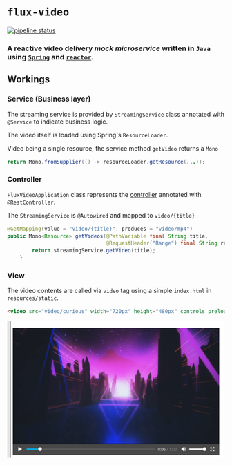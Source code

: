 # `flux-video`

[![pipeline status](https://gitlab.com/CuriousCorrelation/flux-video/badges/main/pipeline.svg)](https://gitlab.com/CuriousCorrelation/flux-video/-/commits/main) 

### A reactive video delivery *mock microservice* written in `Java` using [`Spring`](https://www.spring.io) and [`reactor`](https://projectreactor.io/).

## Workings

### Service (Business layer)

The streaming service is provided by `StreamingService` class annotated with `@Service` to indicate business logic.

The video itself is loaded using Spring's `ResourceLoader`.

Video being a single resource, the service method `getVideo` returns a `Mono`

``` java
return Mono.fromSupplier(() -> resourceLoader.getResource(...));
```

### Controller

`FluxVideoApplication` class represents the [controller](https://en.wikipedia.org/wiki/Model%E2%80%93view%E2%80%93controller) annotated with `@RestController`.

The `StreamingService` is `@Autowired` and mapped to `video/{title}`

``` java
@GetMapping(value = "video/{title}", produces = "video/mp4")
public Mono<Resource> getVideos(@PathVariable final String title,
                                @RequestHeader("Range") final String range) {
		return streamingService.getVideo(title);
	}
```

### View

The video contents are called via `video` tag using a simple `index.html` in `resources/static`.

``` html
<video src="video/curious" width="720px" height="480px" controls preload="none"></video>
```

![Screenshot](/images/screenshot.png)
